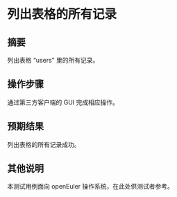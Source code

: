 # 列出表格的所有记录

## 摘要

列出表格 “users” 里的所有记录。

## 操作步骤

通过第三方客户端的 GUI 完成相应操作。

## 预期结果

列出表格的所有记录成功。

## 其他说明

本测试用例面向 openEuler 操作系统，在此处供测试者参考。
